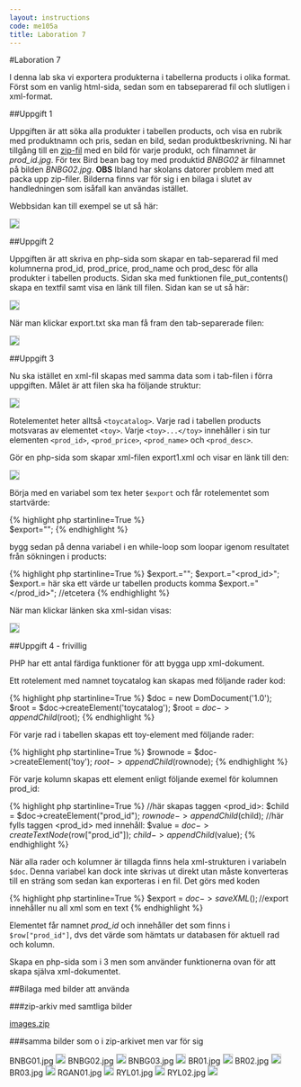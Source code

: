 ```yaml
---
layout: instructions
code: me105a
title: Laboration 7
---
```


<style>
pre {white-space: pre-wrap;}
img { 
   border:1px solid #CCCCCC;
}
</style>

#Laboration 7

I denna lab ska vi exportera produkterna i tabellerna products i olika format. Först som en vanlig html-sida, sedan som en tabseparerad fil och slutligen i xml-format.

##Uppgift 1

Uppgiften är att söka alla produkter i tabellen products, och visa en rubrik med produktnamn och pris, sedan en bild, sedan produktbeskrivning. Ni har tillgång till en [zip-fil](im7/images.zip) med en bild för varje produkt, och filnamnet är *prod_id.jpg*. För tex Bird bean bag toy med produktid *BNBG02* är filnamnet på bilden *BNBG02.jpg*. **OBS** Ibland har skolans datorer problem med att packa upp zip-filer. Bilderna finns var för sig i en bilaga i slutet av handledningen som isåfall kan användas istället. 

Webbsidan kan till exempel se ut så här:

![](im7/allproducts.png)

##Uppgift 2

Uppgiften är att skriva en php-sida som skapar en tab-separerad fil med kolumnerna prod_id, prod_price, prod_name och prod_desc för alla produkter i tabellen products. Sidan ska med funktionen file_put_contents() skapa en textfil samt visa en länk till filen. Sidan kan se ut så här:

![](im7/afilehasbeencreated.png)

När man klickar export.txt ska man få fram den tab-separerade filen:

![](im7/tab.png)

##Uppgift 3

Nu ska istället en xml-fil skapas med samma data som i tab-filen i förra uppgiften. Målet är att filen ska ha följande struktur:

![](im7/xml.png)

Rotelementet heter alltså `<toycatalog>`. Varje rad i tabellen products motsvaras av elementet `<toy>`. Varje `<toy>...</toy>` innehåller i sin tur elementen `<prod_id>`, `<prod_price>`, `<prod_name>` och `<prod_desc>`. 

Gör en php-sida som skapar xml-filen export1.xml och visar en länk till den: 

![](im7/afilehasbeencreated2.png)

Börja med en variabel som tex heter `$export` och får rotelementet som startvärde:

{% highlight php  startinline=True %}	
$export="<toycatalog>";
{% endhighlight %}

bygg sedan på denna variabel i en while-loop som loopar igenom resultatet från sökningen i products:

{% highlight php  startinline=True %}
$export.="<toy>";
$export.="<prod_id>";
$export.= här ska ett värde ur tabellen products komma
$export.="</prod_id>";
//etcetera
{% endhighlight %}

När man klickar länken ska xml-sidan visas:

![](im7/xml2.png)

##Uppgift 4 - frivillig

PHP har ett antal färdiga funktioner för att bygga upp xml-dokument. 

Ett rotelement med namnet toycatalog kan skapas med följande rader kod:

{% highlight php  startinline=True %}
$doc = new DomDocument('1.0');
$root = $doc->createElement('toycatalog');
$root = $doc->appendChild($root);
{% endhighlight %}

För varje rad i tabellen skapas ett toy-element med följande rader:

{% highlight php  startinline=True %}
$rownode = $doc->createElement('toy');
$root->appendChild($rownode);
{% endhighlight %}

För varje kolumn skapas ett element enligt följande exemel för kolumnen prod_id:

{% highlight php  startinline=True %}
//här skapas taggen <prod_id>:
$child = $doc->createElement("prod_id"); 
$rownode->appendChild($child);
//här fylls taggen <prod_id> med innehåll:
$value = $doc->createTextNode($row["prod_id"]); 
$child->appendChild($value);
{% endhighlight %}

När alla rader och kolumner är tillagda finns hela xml-strukturen i variabeln `$doc`. Denna variabel kan dock inte skrivas ut direkt utan måste konverteras till en sträng som sedan kan exporteras i en fil. Det görs med koden 

{% highlight php  startinline=True %}
$export = $doc->saveXML(); 
//$export innehåller nu all xml som en text
{% endhighlight %}

Elementet får namnet *prod_id* och innehåller det som finns i `$row["prod_id"]`, dvs det värde som hämtats ur databasen för aktuell rad och kolumn. 

Skapa en php-sida som i 3 men som använder funktionerna ovan för att skapa själva xml-dokumentet. 

##Bilaga med bilder att använda

###zip-arkiv med samtliga bilder

[images.zip](im7/images.zip)

###samma bilder som o i zip-arkivet men var för sig

BNBG01.jpg
![](im7/BNBG01.jpg)
BNBG02.jpg
![](im7/BNBG02.jpg)
BNBG03.jpg
![](im7/BNBG03.jpg)
BR01.jpg
![](im7/BR01.jpg)
BR02.jpg
![](im7/BR02.jpg)
BR03.jpg
![](im7/BR03.jpg)
RGAN01.jpg
![](im7/RGAN01.jpg)
RYL01.jpg
![](im7/RYL01.jpg)
RYL02.jpg
![](im7/RYL02.jpg)



